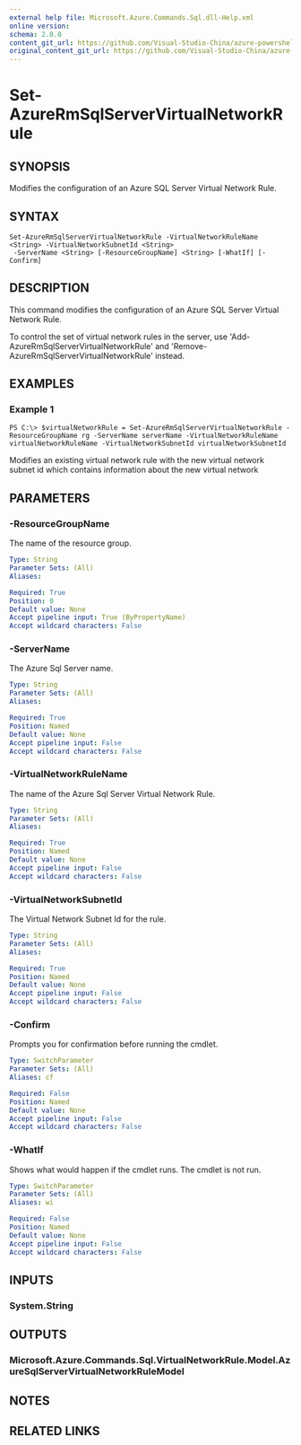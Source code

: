 ```yaml
---
external help file: Microsoft.Azure.Commands.Sql.dll-Help.xml
online version:
schema: 2.0.0
content_git_url: https://github.com/Visual-Studio-China/azure-powershell/blob/preview/src/ResourceManager/Sql/Commands.Sql/help/Set-AzureRmSqlServerVirtualNetworkRule.md
original_content_git_url: https://github.com/Visual-Studio-China/azure-powershell/blob/preview/src/ResourceManager/Sql/Commands.Sql/help/Set-AzureRmSqlServerVirtualNetworkRule.md
---
```


# Set-AzureRmSqlServerVirtualNetworkRule

## SYNOPSIS
Modifies the configuration of an Azure SQL Server Virtual Network Rule.

## SYNTAX

```
Set-AzureRmSqlServerVirtualNetworkRule -VirtualNetworkRuleName <String> -VirtualNetworkSubnetId <String>
 -ServerName <String> [-ResourceGroupName] <String> [-WhatIf] [-Confirm]
```

## DESCRIPTION
This command modifies the configuration of an Azure SQL Server Virtual Network Rule.


To control the set of virtual network rules in the server, use 'Add-AzureRmSqlServerVirtualNetworkRule' and 'Remove-AzureRmSqlServerVirtualNetworkRule' instead.

## EXAMPLES

### Example 1
```
PS C:\> $virtualNetworkRule = Set-AzureRmSqlServerVirtualNetworkRule -ResourceGroupName rg -ServerName serverName -VirtualNetworkRuleName virtualNetworkRuleName -VirtualNetworkSubnetId virtualNetworkSubnetId
```

Modifies an existing virtual network rule with the new virtual network subnet id which contains information about the new virtual network

## PARAMETERS

### -ResourceGroupName
The name of the resource group.

```yaml
Type: String
Parameter Sets: (All)
Aliases: 

Required: True
Position: 0
Default value: None
Accept pipeline input: True (ByPropertyName)
Accept wildcard characters: False
```

### -ServerName
The Azure Sql Server name.

```yaml
Type: String
Parameter Sets: (All)
Aliases: 

Required: True
Position: Named
Default value: None
Accept pipeline input: False
Accept wildcard characters: False
```

### -VirtualNetworkRuleName
The name of the Azure Sql Server Virtual Network Rule.

```yaml
Type: String
Parameter Sets: (All)
Aliases: 

Required: True
Position: Named
Default value: None
Accept pipeline input: False
Accept wildcard characters: False
```

### -VirtualNetworkSubnetId
The Virtual Network Subnet Id for the rule.

```yaml
Type: String
Parameter Sets: (All)
Aliases: 

Required: True
Position: Named
Default value: None
Accept pipeline input: False
Accept wildcard characters: False
```

### -Confirm
Prompts you for confirmation before running the cmdlet.

```yaml
Type: SwitchParameter
Parameter Sets: (All)
Aliases: cf

Required: False
Position: Named
Default value: None
Accept pipeline input: False
Accept wildcard characters: False
```

### -WhatIf
Shows what would happen if the cmdlet runs.
The cmdlet is not run.

```yaml
Type: SwitchParameter
Parameter Sets: (All)
Aliases: wi

Required: False
Position: Named
Default value: None
Accept pipeline input: False
Accept wildcard characters: False
```

## INPUTS

### System.String


## OUTPUTS

### Microsoft.Azure.Commands.Sql.VirtualNetworkRule.Model.AzureSqlServerVirtualNetworkRuleModel

## NOTES

## RELATED LINKS

